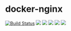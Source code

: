 # docker-nginx

[![Build Status](https://travis-ci.org/lezhicent/docker-nginx.svg?branch=master)](https://travis-ci.org/lezhicent/docker-nginx) 
![](https://img.shields.io/badge/Nginx-1.15.8-brightgreen.svg) 
![](https://img.shields.io/badge/Nginx-1.14.2-brightgreen.svg) 
![](https://img.shields.io/badge/Ubuntu-xenial-brightgreen.svg) 
![](https://img.shields.io/docker/stars/lezhicent/nginx.svg) 
![](https://img.shields.io/docker/pulls/lezhicent/nginx.svg)


